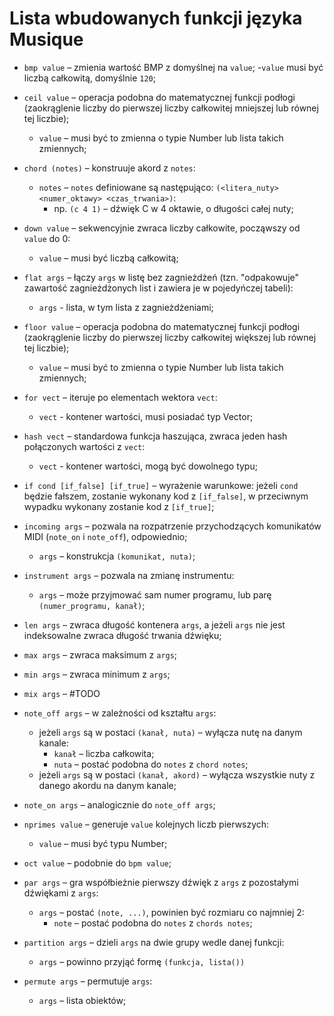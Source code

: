 # Lista wbudowanych funkcji języka Musique

* `bmp value` – zmienia wartość BMP z domyślnej na `value`;
	-`value` musi być liczbą całkowitą, domyślnie `120`;

* `ceil value` – operacja podobna do matematycznej funkcji podłogi (zaokrąglenie liczby do pierwszej liczby całkowitej mniejszej lub równej tej liczbie);
	- `value` – musi być to zmienna o typie Number lub lista takich zmiennych;

* `chord (notes)` – konstruuje akord z `notes`:
	- `notes` – `notes` definiowane są następująco: `(<litera_nuty> <numer_oktawy> <czas_trwania>)`:
		- np. `(c 4 1)` – dźwięk C w 4 oktawie, o długości całej nuty;

* `down value` – sekwencyjnie zwraca liczby całkowite, począwszy od `value` do 0:
	- `value` – musi być liczbą całkowitą;

* `flat args` – łączy `args` w listę bez zagnieżdżeń (tzn. "odpakowuje" zawartość zagnieżdżonych list i zawiera je w pojedyńczej tabeli):
	- `args` - lista, w tym lista z zagnieżdżeniami;

* `floor value` – operacja podobna do matematycznej funkcji podłogi (zaokrąglenie liczby do pierwszej liczby całkowitej większej lub równej tej liczbie);
	- `value` – musi być to zmienna o typie Number lub lista takich zmiennych;

* `for vect` – iteruje po elementach wektora `vect`:
	- `vect` - kontener wartości, musi posiadać typ Vector;

* `hash vect` – standardowa funkcja haszująca, zwraca jeden hash połączonych wartości z `vect`: 
	- `vect` - kontener wartości, mogą być dowolnego typu;
* `if cond [if_false] [if_true]` – wyrażenie warunkowe: jeżeli `cond` będzie fałszem, zostanie wykonany kod z `[if_false]`, w przeciwnym wypadku wykonany zostanie kod z `[if_true]`;

* `incoming args` – pozwala na rozpatrzenie przychodzących komunikatów MIDI (`note_on` i `note_off`), odpowiednio;
	- `args` – konstrukcja `(komunikat, nuta)`;

* `instrument args` – pozwala na zmianę instrumentu:
	- `args` – może przyjmować sam numer programu, lub parę `(numer_programu, kanał)`;

* `len args` – zwraca długość kontenera `args`, a jeżeli `args` nie jest indeksowalne zwraca długość trwania dźwięku;

* `max args` – zwraca maksimum z `args`;

* `min args` – zwraca minimum z `args`;

* `mix args` – #TODO

* `note_off args` – w zależności od kształtu `args`:
	- jeżeli `args` są w postaci `(kanał, nuta)` – wyłącza nutę na danym kanale:
		- `kanał` – liczba całkowita;
		- `nuta` – postać podobna do `notes` z `chord notes`;
	- jeżeli `args` są w postaci `(kanał, akord)` – wyłącza wszystkie nuty z danego akordu na danym kanale;

* `note_on args` – analogicznie do `note_off args`;

* `nprimes value` – generuje `value` kolejnych liczb pierwszych:
	- `value` – musi być typu Number;

* `oct value` – podobnie do `bpm value`;

* `par args` – gra współbieżnie pierwszy dźwięk z `args` z pozostałymi dźwiękami z `args`:
	- `args` – postać `(note, ...)`, powinien być rozmiaru co najmniej 2:
		- `note` – postać podobna do `notes` z `chords notes`;

* `partition args` – dzieli `args` na dwie grupy wedle danej funkcji:
	- `args` – powinno przyjąć formę `(funkcja, lista())`

* `permute args` – permutuje `args`:
	- `args` – lista obiektów;
